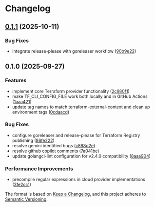 # Changelog

## [0.1.1](https://github.com/kbrockhoff/terraform-provider-context/compare/v0.1.0...v0.1.1) (2025-10-11)


### Bug Fixes

* integrate release-please with goreleaser workflow ([90b9e22](https://github.com/kbrockhoff/terraform-provider-context/commit/90b9e224d46a0742e3c32dd0968668e58994fc1b))

## 0.1.0 (2025-09-27)


### Features

* implement core Terraform provider functionality ([2c680f1](https://github.com/kbrockhoff/terraform-provider-context/commit/2c680f1d959ec2f3a88df77a1c2afcc702ac613e))
* make TF_CLI_CONFIG_FILE work both locally and in GitHub Actions ([1aaa421](https://github.com/kbrockhoff/terraform-provider-context/commit/1aaa421d6f15a249c6b2e522b70edaa4a56ba73a))
* update tag names to match terraform-external-context and clean up environment tags ([0cdaacd](https://github.com/kbrockhoff/terraform-provider-context/commit/0cdaacdecc858dd73f390b1231b0e5fa0457e86d))


### Bug Fixes

* configure goreleaser and release-please for Terraform Registry publishing ([86fe222](https://github.com/kbrockhoff/terraform-provider-context/commit/86fe2222d515a62e93c240c31ffb2c511222732f))
* resolve gemini identified bugs ([c888d2e](https://github.com/kbrockhoff/terraform-provider-context/commit/c888d2e2e000806117dbd15974393a73e3326481))
* resolve github copilot comments ([7a041be](https://github.com/kbrockhoff/terraform-provider-context/commit/7a041bec454f11a6721806b38a7e19e399df5520))
* update golangci-lint configuration for v2.4.0 compatibility ([8aaa904](https://github.com/kbrockhoff/terraform-provider-context/commit/8aaa9043f4f3baf26dbd8f5a7712d7d768bd5e5e))


### Performance Improvements

* precompile regular expressions in cloud provider implementations ([3fe2cc1](https://github.com/kbrockhoff/terraform-provider-context/commit/3fe2cc176c022ec7f9172d52fe55b5f91248e89e))

The format is based on [Keep a Changelog](https://keepachangelog.com/en/1.0.0/),
and this project adheres to [Semantic Versioning](https://semver.org/spec/v2.0.0.html).
